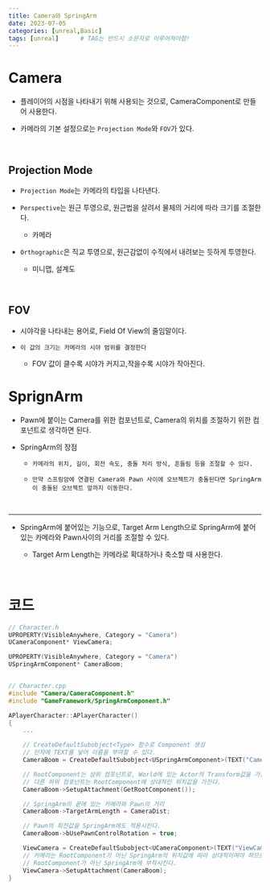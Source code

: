 ```yaml
---
title: Camera와 SpringArm
date: 2023-07-05
categories: [unreal,Basic]
tags: [unreal]		# TAG는 반드시 소문자로 이루어져야함!
---
```


**Camera**
===========

* 플레이어의 시점을 나타내기 위해 사용되는 것으로, CameraComponent로 만들어 사용한다.

* 카메라의 기본 설정으로는 `Projection Mode`와 `FOV`가 있다.

<br>

**Projection Mode**
------------
  * `Projection Mode`는 카메라의 타입을 나타낸다.

  *  `Perspective`는 원근 투영으로, 원근법을 살려서 물체의 거리에 따라 크기를 조절한다.
     * 카메라
  
  *  `Orthographic`은 직교 투영으로, 원근감없이 수직에서 내려보는 듯하게 투영한다.
     * 미니맵, 설계도

<br>

**FOV**
----------

* 시야각을 나타내는 용어로, Field Of View의 줄임말이다.

* `이 값의 크기는 카메라의 시야 범위를 결정한다`

  * FOV 값이 클수록 시야가 커지고,작을수록 시야가 작아진다.

**SprignArm**
==========

* Pawn에 붙이는 Camera를 위한 컴포넌트로, Camera의 위치를 조절하기 위한 컴포넌트로 생각하면 된다.

* SpringArm의 장점

  * `카메라의 위치, 길이, 회전 속도, 충돌 처리 방식, 흔들림 등을 조절할 수 있다.`

  * `만약 스프링암에 연결된 Camera와 Pawn 사이에 오브젝트가 충돌된다면 SpringArm이 충돌된 오브젝트 앞까지 이동한다.`


<br>

-----------

* SpringArm에 붙어있는 기능으로, Target Arm Length으로 SpringArm에 붙어있는 카메라와 Pawn사이의 거리를 조절할 수 있다.

  * Target Arm Length는 카메라로 확대하거나 축소할 때 사용한다.



<br>

**코드**
===========

```c++
// Character.h
UPROPERTY(VisibleAnywhere, Category = "Camera")
UCameraComponent* ViewCamera;

UPROPERTY(VisibleAnywhere, Category = "Camera")
USpringArmComponent* CameraBoom;


// Character.cpp
#include "Camera/CameraComponent.h"
#include "GameFramework/SpringArmComponent.h"

APlayerCharacter::APlayerCharacter()
{
    ...

    // CreateDefaultSubobject<Type> 함수로 Component 생성
    // 인자에 TEXT를 넣어 이름을 부여할 수 있다.
    CameraBoom = CreateDefaultSubobject<USpringArmComponent>(TEXT("CameraBoom"));

    // RootComponent는 상위 컴포넌트로, World에 있는 Actor의 Transform값을 가진다.
    // 다른 하위 컴포넌트는 RootComponent에 상대적인 위치값을 가진다.
    CameraBoom->SetupAttachment(GetRootComponent());

    // SpringArm의 끝에 있는 카메라와 Pawn의 거리
    CameraBoom->TargetArmLength = CameraDist;  

    // Pawn의 회전값을 SpringArm에도 적용시킨다.
    CameraBoom->bUsePawnControlRotation = true; 

    ViewCamera = CreateDefaultSubobject<UCameraComponent>(TEXT("ViewCamera"));
    // 카메라는 RootComponent가 아닌 SpringArm의 위치값에 따라 상대적이여야 하므로
    // RootComponent가 아닌 SpringArm에 부착시킨다.
    ViewCamera->SetupAttachment(CameraBoom);
}
```